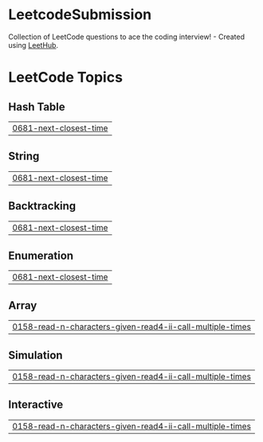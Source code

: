 # LeetcodeSubmission
Collection of LeetCode questions to ace the coding interview! - Created using [LeetHub](https://github.com/QasimWani/LeetHub).

<!---LeetCode Topics Start-->
# LeetCode Topics
## Hash Table
|  |
| ------- |
| [0681-next-closest-time](https://github.com/yoon-yk/LeetcodeSubmission/tree/master/0681-next-closest-time) |
## String
|  |
| ------- |
| [0681-next-closest-time](https://github.com/yoon-yk/LeetcodeSubmission/tree/master/0681-next-closest-time) |
## Backtracking
|  |
| ------- |
| [0681-next-closest-time](https://github.com/yoon-yk/LeetcodeSubmission/tree/master/0681-next-closest-time) |
## Enumeration
|  |
| ------- |
| [0681-next-closest-time](https://github.com/yoon-yk/LeetcodeSubmission/tree/master/0681-next-closest-time) |
## Array
|  |
| ------- |
| [0158-read-n-characters-given-read4-ii-call-multiple-times](https://github.com/yoon-yk/LeetcodeSubmission/tree/master/0158-read-n-characters-given-read4-ii-call-multiple-times) |
## Simulation
|  |
| ------- |
| [0158-read-n-characters-given-read4-ii-call-multiple-times](https://github.com/yoon-yk/LeetcodeSubmission/tree/master/0158-read-n-characters-given-read4-ii-call-multiple-times) |
## Interactive
|  |
| ------- |
| [0158-read-n-characters-given-read4-ii-call-multiple-times](https://github.com/yoon-yk/LeetcodeSubmission/tree/master/0158-read-n-characters-given-read4-ii-call-multiple-times) |
<!---LeetCode Topics End-->